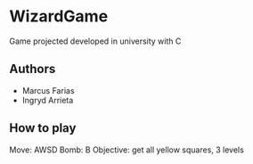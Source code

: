 # WizardGame
Game projected developed in university with C

## Authors
- Marcus Farias
- Ingryd Arrieta

## How to play

Move: AWSD
Bomb: B
Objective: get all yellow squares, 3 levels
